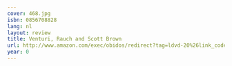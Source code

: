 ```yaml
---
cover: 468.jpg
isbn: 0856708828
lang: nl
layout: review
title: Venturi, Rauch and Scott Brown
url: http://www.amazon.com/exec/obidos/redirect?tag=ldvd-20%26link_code=xm2%26camp=2025%26creative=165953%26path=http://www.amazon.com/gp/redirect.html%253fASIN=0856708828%2526tag=ldvd-20%2526lcode=xm2%2526cID=2025%2526ccmID=165953%2526location=/o/ASIN/0856708828%25253FSubscriptionId=0VJDVJ14KM0P0VXDCQ82
year: 0
---
```



